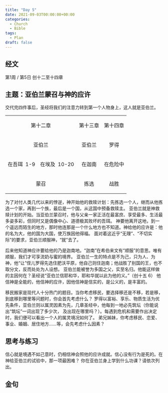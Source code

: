 ```yaml
---
title: "Day 5"
date: 2021-09-03T00:00:00+00:00
categories:
  - Church
  - Bible
tags:
  - Plan
draft: false
---
```

  
## 经文
第1周 / 第5日 创十二至十四章 

## 主题：亚伯兰蒙召与神的应许
交代完四件事后，圣经将我们的注意力转到第一个人物身上，这人就是亚伯兰。



<table>
	<tbody>
		<tr>
			<td colspan="2">
				<p style="text-align:center">第十二章</p>
			</td>
			<td>
				<p style="text-align:center">第十三章</p>
			</td>
			<td>
				<p style="text-align:center">第十四章</p>
			</td>
		</tr>
		<tr>
			<td colspan="2">
				<p style="text-align:center">亚伯兰</p>
			</td>
			<td>
				<p style="text-align:center">亚伯兰</p>
			</td>
			<td>
				<p style="text-align:center">罗得</p>
			</td>
		</tr>
		<tr>
			<td>
				<p style="text-align:center">在吾珥&nbsp;&nbsp;1-9</p>
			</td>
			<td>
				<p style="text-align:center">在埃及&nbsp;&nbsp;10-20</p>
			</td>
			<td>
				<p style="text-align:center">在迦南</p>
			</td>
			<td>
				<p style="text-align:center">在危险中</p>
			</td>
		</tr>
		<tr>
			<td colspan="2">
				<p style="text-align:center">蒙召</p>
			</td>
			<td>
				<p style="text-align:center">拣选</p>
			</td>
			<td>
				<p style="text-align:center">战胜</p>
			</td>
		</tr>
	</tbody>
</table>


为了对付人类几代以来的悖逆，神开始他的救赎计划：先拣选一个人，继而从他拣选一个家，再到一个族，最后是一个国，从这国中预备救赎主。
亚伯兰就是神救赎计划的开始。当亚伯兰蒙召时，他与父亲一家正活在最富庶、享受最多、生活最多姿多彩，但同时又是偶像中心、道德极其败坏的吾珥。
神要他离开这地，到一个遥远而陌生的地方，那时他连那是一个什么地方也不知道。神给他的应许是：他的名为大，他的国为大国，使万族因他得福。
面对着这近乎“无理”、“不切实际”的要求，亚伯兰顺服神，“就”去了。

后来他知道神应许要给他的乃是迦南地。“迦南”在希伯来文有“顺服”的意思。唯有顺服，我们才可享流奶与蜜的境界。
亚伯兰一生的特点是不为己，只为人、为神，他“让”侄儿罗得先选住肥沃平原，他自己则住迦南；他战胜了别国的王，也不取分文，反而处处为人设想。
亚伯兰能被誉为多国之父，实至名归。他能这样做的主因何在？圣经说“亚伯兰信耶和华，耶和华就以此为他的义。”（创十五  6）
他信神是全能的，他信神的应许，因他信神是信实的，是公义的，是丰富的。

移民搬家是现代人十分热门的题目。当你考虑移民，要选择移还是不移，若是移，到底移到哪里等问题时，你会首先考虑什么？
罗得以富裕、享乐、物质生活为优先条件，亚伯兰则以属灵因素为先，几章圣经中，他每到一地必先筑坛（你能说出“筑坛”一词出现了多少次，
及出现在哪里吗？）。每遇到危机和需要作出决定时，我们便可以看出一个人的属灵境况如何了。
弟兄姊妹，你考虑移民、恋爱、事业、婚姻、居住地方……等，会先考虑什么因素？

## 思考与练习 
信心就是境遇不如己意时，仍相信神会照他的应许成就。信心没有行为是死的。在神给亚伯兰的试验中，那一项最困难？
你在亚伯兰身上学到什么功课？请依次列出。

## 金句
